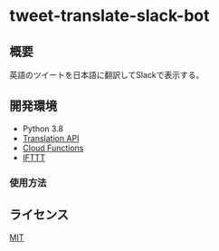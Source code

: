 # tweet-translate-slack-bot

## 概要

英語のツイートを日本語に翻訳してSlackで表示する。

## 開発環境
* Python 3.8
* [Translation API](https://cloud.google.com/translate?hl=ja)
* [Cloud Functions](https://cloud.google.com/functions?hl=ja)
* [IFTTT](https://ifttt.com)

### 使用方法

## ライセンス
[MIT](https://github.com/NekoSarada1101/tweet-translate-slack-bot/blob/main/LICENSE)
